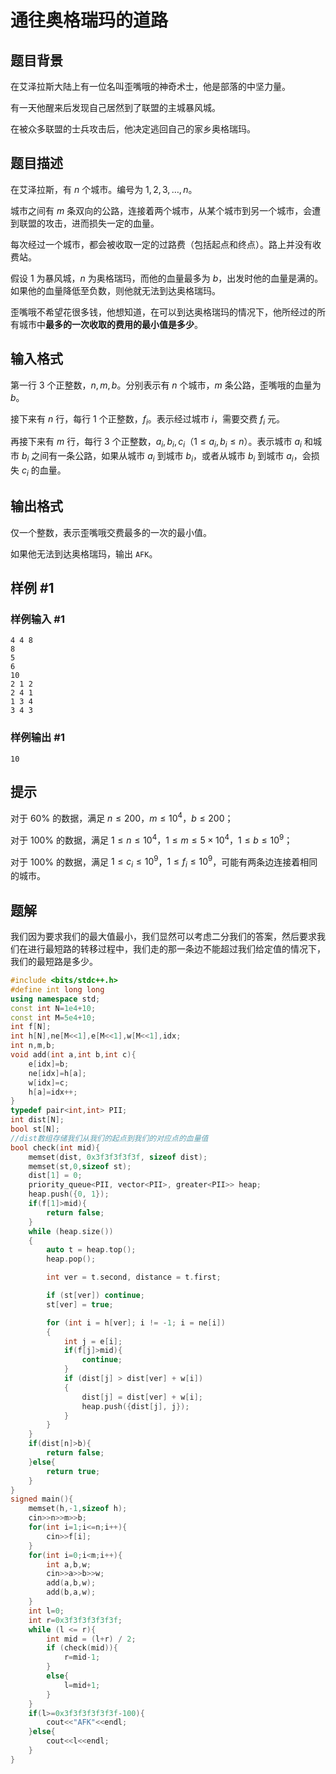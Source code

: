 # 通往奥格瑞玛的道路

## 题目背景

在艾泽拉斯大陆上有一位名叫歪嘴哦的神奇术士，他是部落的中坚力量。

有一天他醒来后发现自己居然到了联盟的主城暴风城。

在被众多联盟的士兵攻击后，他决定逃回自己的家乡奥格瑞玛。

## 题目描述

在艾泽拉斯，有 $n$ 个城市。编号为 $1,2,3,\ldots,n$。

城市之间有 $m$ 条双向的公路，连接着两个城市，从某个城市到另一个城市，会遭到联盟的攻击，进而损失一定的血量。

每次经过一个城市，都会被收取一定的过路费（包括起点和终点）。路上并没有收费站。

假设 $1$ 为暴风城，$n$ 为奥格瑞玛，而他的血量最多为 $b$，出发时他的血量是满的。如果他的血量降低至负数，则他就无法到达奥格瑞玛。

歪嘴哦不希望花很多钱，他想知道，在可以到达奥格瑞玛的情况下，他所经过的所有城市中**最多的一次收取的费用的最小值是多少**。

## 输入格式

第一行 $3$ 个正整数，$n,m,b$。分别表示有 $n$ 个城市，$m$ 条公路，歪嘴哦的血量为 $b$。

接下来有 $n$ 行，每行 $1$ 个正整数，$f_i$。表示经过城市 $i$，需要交费 $f_i$ 元。

再接下来有 $m$ 行，每行 $3$ 个正整数，$a_i,b_i,c_i$（$1\leq a_i,b_i\leq n$）。表示城市 $a_i$ 和城市 $b_i$ 之间有一条公路，如果从城市 $a_i$ 到城市 $b_i$，或者从城市 $b_i$ 到城市 $a_i$，会损失 $c_i$ 的血量。

## 输出格式

仅一个整数，表示歪嘴哦交费最多的一次的最小值。

如果他无法到达奥格瑞玛，输出 `AFK`。

## 样例 #1

### 样例输入 #1

```
4 4 8
8
5
6
10
2 1 2
2 4 1
1 3 4
3 4 3
```

### 样例输出 #1

```
10
```

## 提示

对于 $60\%$ 的数据，满足 $n\leq 200$，$m\leq 10^4$，$b\leq 200$；

对于 $100\%$ 的数据，满足 $1\leq n\leq 10^4$，$1\leq m\leq 5\times 10^4$，$1\leq b\leq 10^9$；

对于 $100\%$ 的数据，满足 $1\leq c_i\leq 10^9$，$1\leq f_i\leq 10^9$，可能有两条边连接着相同的城市。

## 题解
我们因为要求我们的最大值最小，我们显然可以考虑二分我们的答案，然后要求我们在进行最短路的转移过程中，我们走的那一条边不能超过我们给定值的情况下，我们的最短路是多少。

```cpp
#include <bits/stdc++.h>
#define int long long
using namespace std;
const int N=1e4+10;
const int M=5e4+10;
int f[N];
int h[N],ne[M<<1],e[M<<1],w[M<<1],idx;
int n,m,b;
void add(int a,int b,int c){
	e[idx]=b;
	ne[idx]=h[a];
	w[idx]=c;
	h[a]=idx++;
}
typedef pair<int,int> PII;
int dist[N];
bool st[N];
//dist数组存储我们从我们的起点到我们的对应点的血量值 
bool check(int mid){
    memset(dist, 0x3f3f3f3f3f, sizeof dist);
    memset(st,0,sizeof st);
    dist[1] = 0;
    priority_queue<PII, vector<PII>, greater<PII>> heap;
    heap.push({0, 1});
	if(f[1]>mid){
		return false;
	}
    while (heap.size())
    {
        auto t = heap.top();
        heap.pop();

        int ver = t.second, distance = t.first;

        if (st[ver]) continue;
        st[ver] = true;

        for (int i = h[ver]; i != -1; i = ne[i])
        {
            int j = e[i];
            if(f[j]>mid){
            	continue;
			}
            if (dist[j] > dist[ver] + w[i])
            {
                dist[j] = dist[ver] + w[i];
                heap.push({dist[j], j});
            }
        }
    }
	if(dist[n]>b){
		return false;
	}else{
		return true;
	}
}
signed main(){
	memset(h,-1,sizeof h);
	cin>>n>>m>>b;
	for(int i=1;i<=n;i++){
		cin>>f[i];
	}
	for(int i=0;i<m;i++){
		int a,b,w;
		cin>>a>>b>>w;
		add(a,b,w);
		add(b,a,w);
	}
	int l=0;
	int r=0x3f3f3f3f3f3f;
	while (l <= r){
        int mid = (l+r) / 2;
        if (check(mid)){
            r=mid-1;
        }
        else{
        	l=mid+1;
		}
    }
    if(l>=0x3f3f3f3f3f3f-100){
    	cout<<"AFK"<<endl;
	}else{
		cout<<l<<endl;
	}
}
```